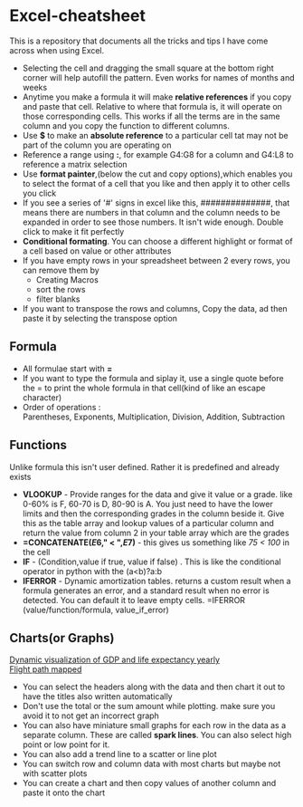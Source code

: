 # Excel-cheatsheet
This is a repository that documents all the tricks and tips I have come across when using Excel.

* Selecting the cell and dragging the small square at the bottom right corner will help autofill the pattern. Even works for names of months and weeks
* Anytime you make a formula it will make **relative references** if you copy and paste that cell. Relative to where that formula is, it will operate on those corresponding cells. This works if all the terms are in the same column and you copy the function to different columns.
* Use **$** to make an **absolute reference** to a particular cell tat may not be part of the column you are operating on
* Reference a range using **:**, for example G4:G8 for a column and G4:L8 to reference a matrix selection
* Use **format painter**,(below the cut and copy options),which enables you to select the format of a cell that you like and then apply it to other cells you click
* If you see a series of '#' signs in excel like this, ##############, that means there are numbers in that column and the column needs to be expanded in order to see those numbers. It isn't wide enough. Double click to make it fit perfectly
* **Conditional formating**. You can choose a different highlight or format of a cell based on value or other attributes
* If you have empty rows in your spreadsheet between 2 every rows, you can remove them by 
   * Creating Macros
   * sort the rows
   * filter blanks
* If you want to transpose the rows and columns, Copy the data, ad then paste it by selecting the transpose option 



## Formula

* All formulae start with **=**
* If you want to type the formula and siplay it, use a single quote before the = to print the whole formula in that cell(kind of like an escape character)
* Order of operations : Parentheses, Exponents, Multiplication, Division, Addition, Subtraction


## Functions

Unlike formula this isn't user defined. Rather it is predefined and already exists

* **VLOOKUP** - Provide ranges for the data and give it value or a grade. like 0-60% is F, 60-70 is D, 80-90 is A. You just need to have the lower limits and then the corresponding grades in the column beside it. Give this as the table array and lookup values of a particular column and return the value from column 2 in your table array which are the grades
* **=CONCATENATE($E$6," < ",$E$7)** - this gives us something like *75 < 100* in the cell
* **IF** - (Condition,value if true, value if false) . This is like the conditional operator in python with the (a<b)?a:b
* **IFERROR** - Dynamic amortization tables. returns a custom result when a formula generates an error, and a standard result when no error is detected. You can default it to leave empty cells. =IFERROR (value/function/formula, value_if_error)


## Charts(or Graphs)

[Dynamic visualization of GDP and life expectancy yearly](http://www.gapminder.org/world/)    
[Flight path mapped](http://www.aaronkoblin.com/)      

* You can select the headers along with the data and then chart it out to have the titles also written automatically
* Don't use the total or the sum amount while plotting. make sure you avoid it to not get an incorrect graph
* You can also have miniature small graphs for each row in the data as a separate column. These are called **spark lines**. You can also select high point or low point for it.
* You can also add a trend line to a scatter or line plot
* You can switch row and column data with most charts but maybe not with scatter plots
* You can create a chart and then copy values of another column and paste it onto the chart 

